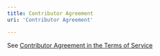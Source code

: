 ```yaml
---
title: Contributor Agreement
uri: 'Contributor Agreement'

---
```

See [Contributor Agreement in the Terms of Service](http://docs.webplatform.org/wiki/MediaWiki:Site-terms-of-service)
